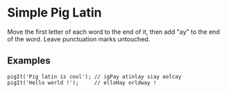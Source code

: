 # Simple Pig Latin

Move the first letter of each word to the end of it, then add "ay" to the end of the word. Leave punctuation marks untouched.

## Examples

    pigIt('Pig latin is cool'); // igPay atinlay siay oolcay
    pigIt('Hello world !');     // elloHay orldway !